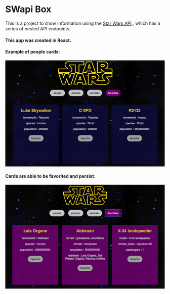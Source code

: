# SWapi Box
This is a project to show information using the [Star Wars API](https://swapi.co/api)., which has a series of nested API endpoints. 

#### This app was created in React. 

#### Example of people cards:  

![people cards](./src/swapi_people.png)  

#### Cards are able to be favorited and persist:  

![favorite cards](./src/swapi_favorites.png)  